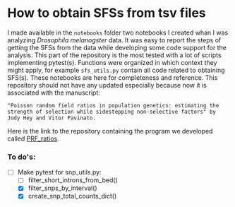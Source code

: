 # How to obtain SFSs from tsv files

I made available in the `notebooks` folder two notebooks I created whan I was analyzing *Drosophila melanogster* data. It was easy to report the steps of getting the SFSs from the data while developing some code support for the analysis. This part of the repository is the most tested with a lot of scripts implementing pytest(s). Functions were organized in which context they might apply, for example `sfs_utils.py` contain all code related to obtaining SFS(s). These notebooks are here for completeness and reference. This repository should not have any updated especially because now it is associated with the manuscript:

```dotnetcli
"Poisson random field ratios in population genetics: estimating the strength of selection while sidestepping non-selective factors" by Jody Hey and Vitor Pavinato.
```

Here is the link to the repository containing the program we developed called [PRF_ratios](https://github.com/vitorpavinato/PRF_Ratios).

### To do's:
- [ ] Make pytest for snp_utils.py:
    - [ ] filter_short_introns_from_bed()
    - [x] filter_snps_by_interval()
    - [x] create_snp_total_counts_dict()

